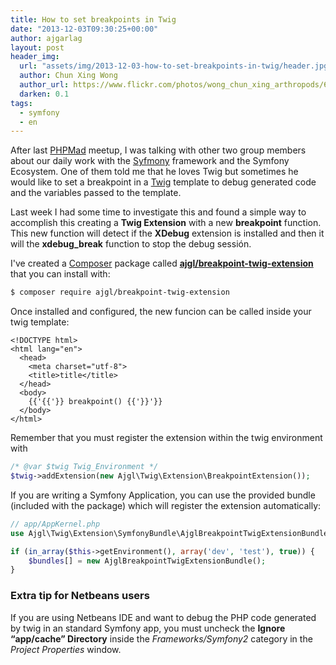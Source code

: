 ```yaml
---
title: How to set breakpoints in Twig
date: "2013-12-03T09:30:25+00:00"
author: ajgarlag
layout: post
header_img:
  url: "assets/img/2013-12-03-how-to-set-breakpoints-in-twig/header.jpg"
  author: Chun Xing Wong
  author_url: https://www.flickr.com/photos/wong_chun_xing_arthropods/6054857461
  darken: 0.1
tags:
  - symfony
  - en
---
```

After last [PHPMad](http://phpmad.org "PHP Madrid User Group") meetup, I was talking with other two group members about our daily work with the [Syfmony](http://www.symfony.com) framework and the Symfony Ecosystem. One of them told me that he loves Twig but sometimes he would like to set a breakpoint in a [Twig](http://twig.sensiolabs.org) template to debug generated code and the variables passed to the template.

Last week I had some time to investigate this and found a simple way to accomplish this creating a **Twig Extension** with a new **breakpoint** function. This new function will detect if the **XDebug** extension is installed and then it will the **xdebug_break** function to stop the debug sessión.

I've created a [Composer](https://getcomposer.org) package called [**ajgl/breakpoint-twig-extension**](https://packagist.org/packages/ajgl/breakpoint-twig-extension) that you can install with:
```bash
$ composer require ajgl/breakpoint-twig-extension
```

Once installed and configured, the new funcion can be called inside your twig template:
```twig
<!DOCTYPE html>
<html lang="en">
  <head>
    <meta charset="utf-8">
    <title>title</title>
  </head>
  <body>
    {{'{{'}} breakpoint() {{'}}'}}
  </body>
</html>
```

Remember that you must register the extension within the twig environment with
```php
/* @var $twig Twig_Environment */
$twig->addExtension(new Ajgl\Twig\Extension\BreakpointExtension());
```

If you are writing a Symfony Application, you can use the provided bundle (included with the package) which will register the extension automatically:
```php
// app/AppKernel.php
use Ajgl\Twig\Extension\SymfonyBundle\AjglBreakpointTwigExtensionBundle();

if (in_array($this->getEnvironment(), array('dev', 'test'), true)) {
    $bundles[] = new AjglBreakpointTwigExtensionBundle();
}
```

### Extra tip for Netbeans users

If you are using Netbeans IDE and want to debug the PHP code generated by twig in an standard Symfony app, you must uncheck the **Ignore &#8220;app/cache&#8221; Directory** inside the _Frameworks/Symfony2_ category in the _Project Properties_ window.
